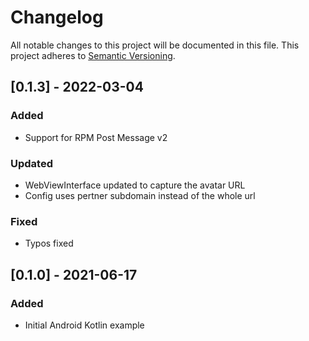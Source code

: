 # Changelog

All notable changes to this project will be documented in this file.
This project adheres to [Semantic Versioning](http://semver.org/).

## [0.1.3] - 2022-03-04

### Added
- Support for RPM Post Message v2

### Updated
- WebViewInterface updated to capture the avatar URL
- Config uses pertner subdomain instead of the whole url

### Fixed
- Typos fixed

## [0.1.0] - 2021-06-17

### Added

- Initial Android Kotlin example
